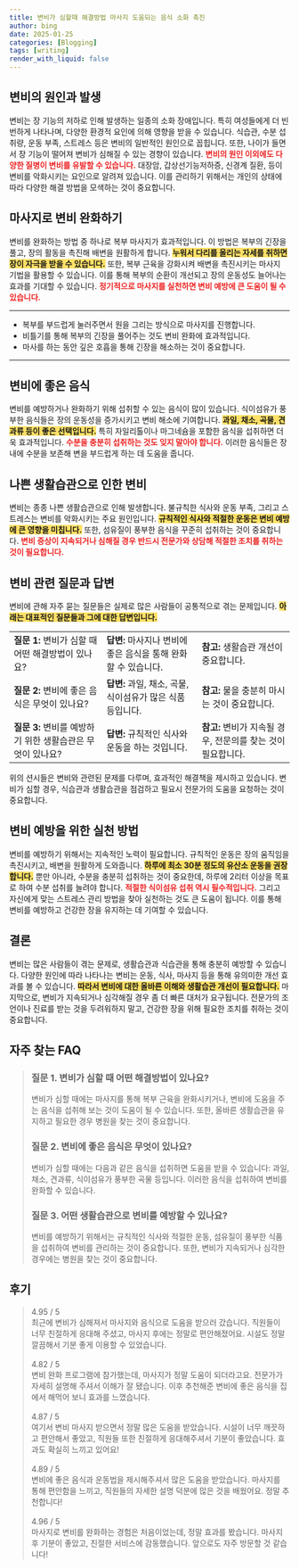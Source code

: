 ```yaml
---
title: 변비가 심할때 해결방법 마사지 도움되는 음식 소화 촉진
author: bing
date: 2025-01-25
categories: [Blogging]
tags: [writing]
render_with_liquid: false
---
```



<h2 id='변비의 원인과 발생'>변비의 원인과 발생</h2>

<p>변비는 장 기능의 저하로 인해 발생하는 일종의 소화 장애입니다. 특히 여성들에게 더 빈번하게 나타나며, 다양한 환경적 요인에 의해 영향을 받을 수 있습니다. 식습관, 수분 섭취량, 운동 부족, 스트레스 등은 변비의 일반적인 원인으로 꼽힙니다. 또한, 나이가 들면서 장 기능이 떨어져 변비가 심해질 수 있는 경향이 있습니다. <b><span style="color: #ee2323;">변비의 원인 이외에도 다양한 질병이 변비를 유발할 수 있습니다.</span></b> 대장암, 갑상선기능저하증, 신경계 질환, 등이 변비를 악화시키는 요인으로 알려져 있습니다. 이를 관리하기 위해서는 개인의 상태에 따라 다양한 해결 방법을 모색하는 것이 중요합니다.</p>

<h2 id='마사지로 변비 완화하기'>마사지로 변비 완화하기</h2>

<p>변비를 완화하는 방법 중 하나로 복부 마사지가 효과적입니다. 이 방법은 복부의 긴장을 풀고, 장의 활동을 촉진해 배변을 원활하게 합니다. <b><span style="background-color: #ffe066;">누워서 다리를 올리는 자세를 취하면 장이 자극을 받을 수 있습니다.</span></b> 또한, 복부 근육을 강화시켜 배변을 촉진시키는 마사지 기법을 활용할 수 있습니다. 이를 통해 복부의 순환이 개선되고 장의 운동성도 늘어나는 효과를 기대할 수 있습니다. <b><span style="color: #ee2323;">정기적으로 마사지를 실천하면 변비 예방에 큰 도움이 될 수 있습니다.</span></b></p>

<hr />

<ul>
    <li>복부를 부드럽게 눌러주면서 원을 그리는 방식으로 마사지를 진행합니다.</li>
    <li>비틀기를 통해 복부의 긴장을 풀어주는 것도 변비 완화에 효과적입니다.</li>
    <li>마사를 하는 동안 깊은 호흡을 통해 긴장을 해소하는 것이 중요합니다.</li>
</ul>

<hr />

<h2 id='변비에 좋은 음식'>변비에 좋은 음식</h2>

<p>변비를 예방하거나 완화하기 위해 섭취할 수 있는 음식이 많이 있습니다. 식이섬유가 풍부한 음식들은 장의 운동성을 증가시키고 변비 해소에 기여합니다. <b><span style="background-color: #ffe066;">과일, 채소, 곡물, 견과류 등이 좋은 선택입니다.</span></b> 특히 자일리톨이나 마그네슘을 포함한 음식을 섭취하면 더욱 효과적입니다. <b><span style="color: #ee2323;">수분을 충분히 섭취하는 것도 잊지 말아야 합니다.</span></b> 이러한 음식들은 장내에 수분을 보존해 변을 부드럽게 하는 데 도움을 줍니다.</p>

<h2 id='나쁜 생활습관으로 인한 변비'>나쁜 생활습관으로 인한 변비</h2>

<p>변비는 종종 나쁜 생활습관으로 인해 발생합니다. 불규칙한 식사와 운동 부족, 그리고 스트레스는 변비를 악화시키는 주요 원인입니다. <b><span style="background-color: #ffe066;">규칙적인 식사와 적절한 운동은 변비 예방에 큰 영향을 미칩니다.</span></b> 또한, 섬유질이 풍부한 음식을 꾸준히 섭취하는 것이 중요합니다. <b><span style="color: #ee2323;">변비 증상이 지속되거나 심해질 경우 반드시 전문가와 상담해 적절한 조치를 취하는 것이 필요합니다.</span></b></p>

<h2 id='변비 관련 질문과 답변'>변비 관련 질문과 답변</h2>

<p>변비에 관해 자주 묻는 질문들은 실제로 많은 사람들이 공통적으로 겪는 문제입니다. <b><span style="background-color: #ffe066;">아래는 대표적인 질문들과 그에 대한 답변입니다.</span></b></p>

<table>
    <tr>
        <td><b>질문 1:</b> 변비가 심할 때 어떤 해결방법이 있나요?</td>
        <td><b>답변:</b> 마사지나 변비에 좋은 음식을 통해 완화할 수 있습니다.</td>
        <td><b>참고:</b> 생활습관 개선이 중요합니다.</td>
    </tr>
    <tr>
        <td><b>질문 2:</b> 변비에 좋은 음식은 무엇이 있나요?</td>
        <td><b>답변:</b> 과일, 채소, 곡물, 식이섬유가 많은 식품 등입니다.</td>
        <td><b>참고:</b> 물을 충분히 마시는 것이 중요합니다.</td>
    </tr>
    <tr>
        <td><b>질문 3:</b> 변비를 예방하기 위한 생활습관은 무엇이 있나요?</td>
        <td><b>답변:</b> 규칙적인 식사와 운동을 하는 것입니다.</td>
        <td><b>참고:</b> 변비가 지속될 경우, 전문의를 찾는 것이 필요합니다.</td>
    </tr>
</table>

<p>위의 션시들은 변비와 관련된 문제를 다루며, 효과적인 해결책을 제시하고 있습니다. 변비가 심할 경우, 식습관과 생활습관을 점검하고 필요시 전문가의 도움을 요청하는 것이 중요합니다.</p>

<h2 id='변비 예방을 위한 실천 방법'>변비 예방을 위한 실천 방법</h2>

<p>변비를 예방하기 위해서는 지속적인 노력이 필요합니다. 규칙적인 운동은 장의 움직임을 촉진시키고, 배변을 원활하게 도와줍니다. <b><span style="background-color: #ffe066;">하루에 최소 30분 정도의 유산소 운동을 권장합니다.</span></b> 뿐만 아니라, 수분을 충분히 섭취하는 것이 중요한데, 하루에 2리터 이상을 목표로 하여 수분 섭취를 늘려야 합니다. <b><span style="color: #ee2323;">적절한 식이섬유 섭취 역시 필수적입니다.</span></b> 그리고 자신에게 맞는 스트레스 관리 방법을 찾아 실천하는 것도 큰 도움이 됩니다. 이를 통해 변비를 예방하고 건강한 장을 유지하는 데 기여할 수 있습니다.</p>

<h2 id='결론'>결론</h2>

<p>변비는 많은 사람들이 겪는 문제로, 생활습관과 식습관을 통해 충분히 예방할 수 있습니다. 다양한 원인에 따라 나타나는 변비는 운동, 식사, 마사지 등을 통해 유의미한 개선 효과를 볼 수 있습니다. <b><span style="background-color: #ffe066;">따라서 변비에 대한 올바른 이해와 생활습관 개선이 필요합니다.</span></b> 마지막으로, 변비가 지속되거나 심각해질 경우 좀 더 빠른 대처가 요구됩니다. 전문가의 조언이나 진료를 받는 것을 두려워하지 말고, 건강한 장을 위해 필요한 조치를 취하는 것이 중요합니다.</p>


<h2 id='자주_찾는_FAQ'>자주 찾는 FAQ</h2>
<div itemscope="" itemtype="https://schema.org/FAQPage"> <blockquote> <div itemscope="" itemprop="mainEntity" itemtype="https://schema.org/Question"> <h3 itemprop="name">질문 1. 변비가 심할 때 어떤 해결방법이 있나요?</h3> <div itemscope="" itemprop="acceptedAnswer" itemtype="https://schema.org/Answer"> <span itemprop="text"> <p>변비가 심할 때에는 마사지를 통해 복부 근육을 완화시키거나, 변비에 도움을 주는 음식을 섭취해 보는 것이 도움이 될 수 있습니다. 또한, 올바른 생활습관을 유지하고 필요한 경우 병원을 찾는 것이 중요합니다.</p> </span> </div> </div> <div itemscope="" itemprop="mainEntity" itemtype="https://schema.org/Question"> <h3 itemprop="name">질문 2. 변비에 좋은 음식은 무엇이 있나요?</h3> <div itemscope="" itemprop="acceptedAnswer" itemtype="https://schema.org/Answer"> <span itemprop="text"> <p>변비가 심할 때에는 다음과 같은 음식을 섭취하면 도움을 받을 수 있습니다: 과일, 채소, 견과류, 식이섬유가 풍부한 곡물 등입니다. 이러한 음식을 섭취하여 변비를 완화할 수 있습니다.</p> </span> </div> </div> <div itemscope="" itemprop="mainEntity" itemtype="https://schema.org/Question"> <h3 itemprop="name">질문 3. 어떤 생활습관으로 변비를 예방할 수 있나요?</h3> <div itemscope="" itemprop="acceptedAnswer" itemtype="https://schema.org/Answer"> <span itemprop="text"> <p>변비를 예방하기 위해서는 규칙적인 식사와 적절한 운동, 섬유질이 풍부한 식품을 섭취하여 변비를 관리하는 것이 중요합니다. 또한, 변비가 지속되거나 심각한 경우에는 병원을 찾는 것이 중요합니다.</p> </span> </div> </div> </blockquote> </div>
<h2 id='후기'>후기</h2>
<div itemscope itemtype="https://schema.org/Product">
  <blockquote>
  <div itemprop="review" itemscope itemtype="https://schema.org/Review">
      <div itemprop="reviewRating" itemscope itemtype="https://schema.org/Rating"> <span itemprop="ratingValue">4.95</span> / <span itemprop="bestRating">5</span> </div>
      <span itemprop="reviewBody">최근에 변비가 심해져서 마사지와 음식으로 도움을 받으러 갔습니다. 직원들이 너무 친절하게 응대해 주셨고, 마사지 후에는 정말로 편안해졌어요. 시설도 정말 깔끔해서 기분 좋게 이용할 수 있었습니다.</span>
  </div>
  <br>
  <div itemprop="review" itemscope itemtype="https://schema.org/Review">
      <div itemprop="reviewRating" itemscope itemtype="https://schema.org/Rating"> <span itemprop="ratingValue">4.82</span> / <span itemprop="bestRating">5</span> </div>
      <span itemprop="reviewBody">변비 완화 프로그램에 참가했는데, 마사지가 정말 도움이 되더라고요. 전문가가 자세히 설명해 주셔서 이해가 잘 됐습니다. 이후 추천해준 변비에 좋은 음식을 집에서 해먹어 보니 효과를 느꼈습니다.</span>
  </div>
  <br>
  <div itemprop="review" itemscope itemtype="https://schema.org/Review">
      <div itemprop="reviewRating" itemscope itemtype="https://schema.org/Rating"> <span itemprop="ratingValue">4.87</span> / <span itemprop="bestRating">5</span> </div>
      <span itemprop="reviewBody">여기서 변비 마사지 받으면서 정말 많은 도움을 받았습니다. 시설이 너무 깨끗하고 편안해서 좋았고, 직원들 또한 친절하게 응대해주셔서 기분이 좋았습니다. 효과도 확실히 느끼고 있어요!</span>
  </div>
  <br>
  <div itemprop="review" itemscope itemtype="https://schema.org/Review">
      <div itemprop="reviewRating" itemscope itemtype="https://schema.org/Rating"> <span itemprop="ratingValue">4.89</span> / <span itemprop="bestRating">5</span> </div>
      <span itemprop="reviewBody">변비에 좋은 음식과 운동법을 제시해주셔서 많은 도움을 받았습니다. 마사지를 통해 편안함을 느끼고, 직원들의 자세한 설명 덕분에 많은 것을 배웠어요. 정말 추천합니다!</span>
  </div>
  <br>
  <div itemprop="review" itemscope itemtype="https://schema.org/Review">
      <div itemprop="reviewRating" itemscope itemtype="https://schema.org/Rating"> <span itemprop="ratingValue">4.96</span> / <span itemprop="bestRating">5</span> </div>
      <span itemprop="reviewBody">마사지로 변비를 완화하는 경험은 처음이었는데, 정말 효과를 봤습니다. 마사지 후 기분이 좋았고, 친절한 서비스에 감동했습니다. 앞으로도 자주 방문할 것 같습니다!</span>
  </div>
  </blockquote>
</div>
